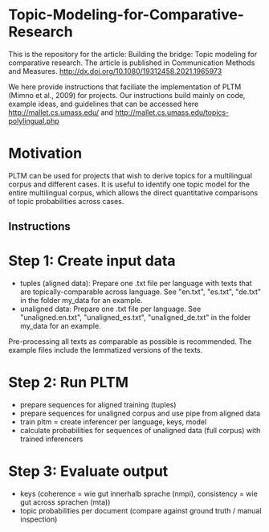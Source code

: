 # Topic-Modeling-for-Comparative-Research

This is the repository for the article: Building the bridge: Topic modeling for comparative research. The article is published in Communication Methods and Measures. http://dx.doi.org/10.1080/19312458.2021.1965973

We here provide instructions that faciliate the implementation of PLTM (Mimno et al., 2009) for projects. Our instructions build mainly on code, example ideas, and guidelines that can be accessed here http://mallet.cs.umass.edu/ and http://mallet.cs.umass.edu/topics-polylingual.php

# Motivation
PLTM can be used for projects that wish to derive topics for a multilingual corpus and different cases. It is useful to identify one topic model for the entire multilingual corpus, which allows the direct quantitative comparisons of topic probabilities across cases.


## Instructions

# Step 1: Create input data

- tuples (aligned data): Prepare one .txt file per language with texts that are topically-comparable across language. See "en.txt", "es.txt", "de.txt" in the folder my_data for an example. 
- unaligned data: Prepare one .txt file per language. See "unaligned.en.txt", "unaligned_es.txt", "unaligned_de.txt" in the folder my_data for an example. 

Pre-processing all texts as comparable as possible is recommended. The example files include the lemmatized versions of the texts.



# Step 2: Run PLTM 

- prepare sequences for aligned training (tuples)
- prepare sequences for unaligned corpus and use pipe from aligned data
- train pltm = create inferencer per language, keys, model
- calculate probabilities for sequences of unaligned data (full corpus) with trained inferencers

# Step 3: Evaluate output

- keys (coherence = wie gut innerhalb sprache (nmpi), consistency = wie gut across sprachen (mta))
- topic probabilities per document (compare against ground truth / manual inspection)



